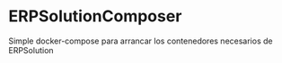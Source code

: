 # ERPSolutionComposer
Simple docker-compose para arrancar los contenedores necesarios de ERPSolution 
